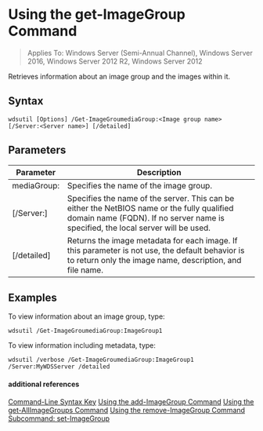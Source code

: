 # Using the get-ImageGroup Command

>Applies To: Windows Server (Semi-Annual Channel), Windows Server 2016, Windows Server 2012 R2, Windows Server 2012

Retrieves information about an image group and the images within it.
## Syntax
```
wdsutil [Options] /Get-ImageGroumediaGroup:<Image group name> [/Server:<Server name>] [/detailed]
```
## Parameters
|Parameter|Description|
|-------|--------|
mediaGroup:<Image group name>|Specifies the name of the image group.|
|[/Server:<Server name>]|Specifies the name of the server. This can be either the NetBIOS name or the fully qualified domain name (FQDN). If no server name is specified, the local server will be used.|
|[/detailed]|Returns the image metadata for each image. If this parameter is not use, the default behavior is to return only the image name, description, and file name.|
## <a name="BKMK_examples"></a>Examples
To view information about an image group, type:
```
wdsutil /Get-ImageGroumediaGroup:ImageGroup1
```
To view information including metadata, type:
```
wdsutil /verbose /Get-ImageGroumediaGroup:ImageGroup1 /Server:MyWDSServer /detailed
```
#### additional references
[Command-Line Syntax Key](command-line-syntax-key.md)
[Using the add-ImageGroup Command](using-the-add-imagegroup-command.md)
[Using the get-AllImageGroups Command](using-the-get-allimagegroups-command.md)
[Using the remove-ImageGroup Command](using-the-remove-imagegroup-command.md)
[Subcommand: set-ImageGroup](subcommand-set-imagegroup.md)
